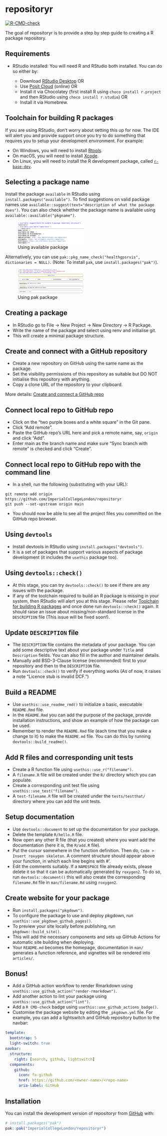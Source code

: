
<!-- README.md is generated from README.Rmd. Please edit that file -->

# repositoryr

<!-- badges: start -->

[![R-CMD-check](https://github.com/ImperialCollegeLondon/repositoryr/actions/workflows/R-CMD-check.yaml/badge.svg)](https://github.com/ImperialCollegeLondon/repositoryr/actions/workflows/R-CMD-check.yaml)
<!-- badges: end -->

The goal of repositoryr is to provide a step by step guide to creating a
R package repository.

## Requirements

- RStudio installed: You will need R and RStudio both installed. You can
  do so either by:

  - Download [RStudio Desktop](https://posit.co/downloads/) OR
  - Use [Posit Cloud](https://posit.cloud/) (online) OR
  - Install it via Chocolatey (first install R using
    `choco install r.project` and then RStudio using
    `choco install r.studio`) OR
  - Install it via Homebrew.

## Toolchain for building R packages

If you are using RStudio, don’t worry about setting this up for now. The
IDE will alert you and provide support once you try to do something that
requires you to setup your development environment. For example:

- On Windows, you will need to install
  [Rtools](https://r-pkgs.org/setup.html#windows).
- On macOS, you will need to install
  [Xcode](https://r-pkgs.org/setup.html#macos).
- On Linux, you will need to install the R development package, called
  [`r-base-dev`](https://r-pkgs.org/setup.html#linux).

## Selecting a package name

Install the package `available` in RStudio using
`install.packages("available")`. To find suggestions on valid package
names use
`available::suggest(text="description of what the package does")`. You
can also check whether the package name is available using
`available::available("pkgname")`.

<figure>
<img src="inst/images/using_available.png" style="width:50.0%"
alt="Using available package" />
<figcaption aria-hidden="true">Using available package</figcaption>
</figure>

Alternatively, you can use
`pak::pkg_name_check("healthgpsrvis", dictionaries = NULL)`. (Note: To
install `pak`, use `install.packages("pak")`).

<figure>
<img src="inst/images/using_pak.png" style="width:50.0%"
alt="Using pak package" />
<figcaption aria-hidden="true">Using pak package</figcaption>
</figure>

## Creating a package

- In RStudio go to File -\> New Project -\> New Directory -\> R Package.
- Write the name of the package and select using renv and initialise
  git.
- This will create a minimal package structure.

## Create and connect with a GitHub repository

- Create a new repository on GitHub using the same name as the package.
- Set the visibility permissions of this repository as suitable but DO
  NOT initialise this repository with anything.
- Copy a clone URL of the repository to your clipboard.

More details: [Create and connect a GitHub
repo](https://happygitwithr.com/existing-github-last.html#create-and-connect-a-github-repo-without-usethis)

## Connect local repo to GitHub repo

- Click on the “two purple boxes and a white square” in the Git pane.
- Click “Add remote”.
- Paste the GitHub repo’s URL here and pick a remote name, say, `origin`
  and click “Add”.
- Enter main as the branch name and make sure “Sync branch with remote”
  is checked and click “Create”.

## Connect local repo to GitHub repo with the command line

- In a shell, run the following (substituting with your URL):

<!-- -->

    git remote add origin https://github.com/ImperialCollegeLondon/repositoryr
    git push --set-upstream origin main

- You should now be able to see all the project files you committed on
  the GitHub repo browser.

## Using `devtools`

- Install devtools in RStudio using `install.packages("devtools")`.
- It is a set of packages that support various aspects of package
  development (it includes the `usethis` package too).

## Using `devtools::check()`

- At this stage, you can try `devtools::check()` to see if there are any
  issues with the package.
- If any of the toolchain required to build an R package is missing in
  your system, then RStudio will alert you at this stage. Please refer
  [Toolchain for building R
  packages](#Toolchain-for-building-R-packages) and once done run
  `devtools::check()` again. It should raise an issue about
  missing/non-standard license in the `DESCRIPTION` file (This issue
  will be fixed soon!).

## Update `DESCRIPTION` file

- The `DESCRIPTION` file contains the metadata of your package. You can
  add some descriptive text about your package under `Title` and
  `Description` fields. You can also fill in the author and maintainer
  details.
- Manually add BSD-3-Clause license (recommended) first to your
  repository and then to the `DESCRIPTION` file.
- Run `devtools::check()` to verify if everything works (As of now, it
  raises a note “Licence stub is invalid DCF.”)

## Build a README

- Use `usethis::use_readme_rmd()` to initialize a basic, executable
  `README.Rmd` file.
- In the `README.Rmd` you can add the purpose of the package, provide
  installation instructions, and show an example of how the package can
  be used.
- Remember to render the `README.Rmd` file (each time that you make a
  change to it) to make the `README.md` file. You can do this by running
  `devtools::build_readme()`.

## Add R files and corresponding unit tests

- Create a R function file using `usethis::use_r("filename")`.
- A `filename.R` file will be created under the `R/` directory which you
  can populate.
- Create a corresponding unit test file using
  `usethis::use_test("filename")`.
- A `test-filename.R` file will be created under the `tests/testthat/`
  directory where you can add the unit tests.

## Setup documentation

- Use `devtools::document` to set up the documentation for your package.
- Delete the template `R/hello.R` file.
- Now open any other R file (that you created) where you want add the
  documentation (here it is, the `R/add.R` file).
- Put the cursor somewhere in the function definition. Then do,
  `Code > Insert roxygen skeleton`. A comment structure should appear
  above your function, in which each line begins with \#’.
- Edit the comments suitably. If a `NAMESPACE` file already exists,
  please delete it so that it can be automatically generated by
  `roxygen2`. To do so, run `devtools::document()` this will also create
  the corresponding `filename.Rd` file in `man/filename.Rd` using
  `roxygen2`.

## Create website for your package

- Run `install.packages("pkgdown")`.
- To configure the package to use and deploy pkgdown, run
  `usethis::use_pkgdown_github_pages()`.
- To preview your site locally before publishing, run
  `pkgdown::build_site()`.
- This will add the necessary components and sets up GitHub Actions for
  automatic site building when deploying.
- Your `README.md` becomes the homepage, documentation in `man/`
  generates a function reference, and vignettes will be rendered into
  `articles/`.

## Bonus!

- Add a GitHub action workflow to render Rmarkdown using
  `usethis::use_github_action("render-rmarkdown")`.
- Add another action to lint your package using
  `usethis::use_github_action("lint")`.
- Add a `R CMD-check` badge using `usethis::use_github_actions_badge()`.
- Customise the package website by editing the `_pkgdown.yml` file. For
  example, you can add a lightswitch and GitHub repository button to the
  navbar:

``` yaml
template:
  bootstrap: 5
  light-switch: true
navbar:
  structure:
    right: [search, github, lightswitch]
  components:
    github:
      icon: fa-github
      href: https://github.com/<owner-name>/<repo-name>
      aria-label: GitHub
```

## Installation

You can install the development version of repositoryr from
[GitHub](https://github.com/) with:

``` r
# install.packages("pak")
pak::pak("ImperialCollegeLondon/repositoryr")
```
